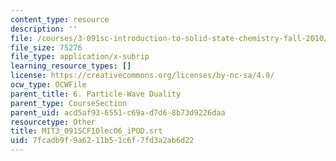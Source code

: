 ```yaml
---
content_type: resource
description: ''
file: /courses/3-091sc-introduction-to-solid-state-chemistry-fall-2010/7fcadb9f9a6211b51c6f7fd3a2ab6d22_MIT3_091SCF10lec06_iPOD.srt
file_size: 75276
file_type: application/x-subrip
learning_resource_types: []
license: https://creativecommons.org/licenses/by-nc-sa/4.0/
ocw_type: OCWFile
parent_title: 6. Particle-Wave Duality
parent_type: CourseSection
parent_uid: acd5af93-6551-c69a-d7d6-8b73d9226daa
resourcetype: Other
title: MIT3_091SCF10lec06_iPOD.srt
uid: 7fcadb9f-9a62-11b5-1c6f-7fd3a2ab6d22
---
```

